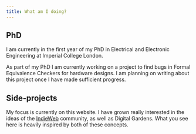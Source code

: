 ```yaml
---
title: What am I doing?
---
```


## PhD

I am currently in the first year of my PhD in Electrical and Electronic Engineering at Imperial College London.

As part of my PhD I am currently working on a project to find bugs in Formal Equivalence Checkers for hardware designs. I am planning on writing about this project once I have made sufficient progress.

## Side-projects

My focus is currently on this website. I have grown really interested in the ideas of the [IndieWeb](https://indieweb.org) community, as well as Digital Gardens. What you see here is heavily inspired by both of these concepts. 
